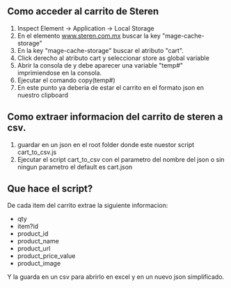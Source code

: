 ## Como acceder al carrito de Steren
1. Inspect Element -> Application -> Local Storage
2.  En el elemento www.steren.com.mx buscar la key "mage-cache-storage"
3.  En la key "mage-cache-storage" buscar el atributo "cart".
4.  Click derecho al atributo cart y seleccionar store as global variable
5.  Abrir la consola de y debe aparecer una variable "temp#" imprimiendose en la consola.
6.  Ejecutar el comando copy(temp#)
7.  En este punto ya deberia de estar el carrito en el formato json en nuestro clipboard


## Como extraer informacion del carrito de steren a csv.
1. guardar en un json en el root folder donde este nuestor script cart_to_csv.js
2. Ejecutar el script cart_to_csv con el parametro del nombre del json o sin ningun parametro
el default es cart.json

## Que hace el script?
De cada item del carrito extrae la siguiente informacion:
* qty
* item?id
* product_id
* product_name
* product_url
* product_price_value
* product_image

Y la guarda en un csv para abrirlo en excel y en un nuevo json simplificado.
